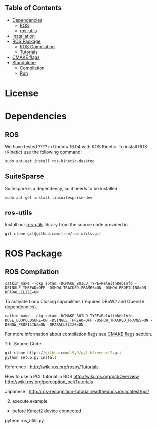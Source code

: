 
## Table of Contents
  - [Dependencies](#dependencies)
    - [ROS](#ros)
    - [ros-utils](#ros-utils)
  - [Installation](#installation)
  - [ROS Package](#ros-package)
    - [ROS Compilation](#ros-compilation)
    - [Tutorials](#tutorials)
  - [CMAKE flags](#cmake-flags)
  - [Standalone](#standalone)
    - [Compilation](#compilation)
    - [Run](#run)

# License

# Dependencies

## ROS

We have tested ???? in Ubuntu 16.04 with ROS Kinetic.
To install ROS (Kinetic) use the following command:

`sudo apt-get install ros-kinetic-desktop`

## SuiteSparse

Suitespare is a dependency, so it needs to be installed

`sudo apt-get install libsuitesparse-dev`

## ros-utils

Install our [ros-utils](https://github.com/lrse/ros-utils) library from the source code provided in  

`git clone git@github.com:lrse/ros-utils.git`

# ROS Package

## ROS Compilation

`catkin_make --pkg sptam -DCMAKE_BUILD_TYPE=RelWithDebInfo -DSINGLE_THREAD=OFF -DSHOW_TRACKED_FRAMES=ON -DSHOW_PROFILING=ON -DPARALLELIZE=ON`

To activate Loop Closing capabilities (requires DBoW2 and OpenGV dependencies).

`catkin_make --pkg sptam -DCMAKE_BUILD_TYPE=RelWithDebInfo -DUSE_LOOPCLOSURE=ON -DSINGLE_THREAD=OFF -DSHOW_TRACKED_FRAMES=ON -DSHOW_PROFILING=ON -DPARALLELIZE=ON`

For more information about compilation flags see [CMAKE flags](#cmakeFlags) section.


1-b. Source Code
```cmd
git clone https://github.com/r9y9/pylibfreenect2.git
python setup.py install
```

Reference :
http://wiki.ros.org/rospy/Tutorials

How to use a PCL tutorial in ROS
http://wiki.ros.org/pcl/Overview
http://wiki.ros.org/perception_pcl/Tutorials

Japanese : 
http://ros-recognition-tutorial.readthedocs.io/ja/latest/pcl/


2. execute example

* before Kinect2 device connected

python ros_utils.py

